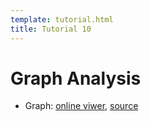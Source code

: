 ```yaml
---
template: tutorial.html
title: Tutorial 10
---
```


# Graph Analysis

   * Graph:
   [online viwer](http://nbviewer.ipython.org/urls/course.ie.cuhk.edu.hk/~engg4030/tutorial/tutorial10/Graph-Analysis.ipynb),
   [source](https://course.ie.cuhk.edu.hk/~engg4030/tutorial/tutorial10/Graph-Analysis.ipynb)


